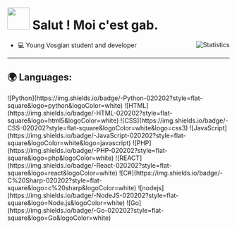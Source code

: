 <h1><img src="https://emoji.discord.st/emojis/c1f543ec-27f4-4dc2-baf0-5c5dcb038d17.gif" width="50"/> Salut ! Moi c'est gab.</h1>

<img align="right" alt="Statistics" src="https://github-readme-stats.vercel.app/api?username=heyimgab&show_icons=true&hide_border=true" />

- 💻 Young Vosgian student and developer

---

## 🌍 Languages:
<p>
  ![Python](https://img.shields.io/badge/-Python-020202?style=flat-square&logo=python&logoColor=white) ![HTML](https://img.shields.io/badge/-HTML-020202?style=flat-square&logo=html5&logoColor=white) ![CSS](https://img.shields.io/badge/-CSS-020202?style=flat-square&logoColor=white&logo=css3) ![JavaScript](https://img.shields.io/badge/-JavaScript-020202?style=flat-square&logoColor=white&logo=javascript) ![PHP](https://img.shields.io/badge/-PHP-020202?style=flat-square&logo=php&logoColor=white) ![REACT](https://img.shields.io/badge/-React-020202?style=flat-square&logo=react&logoColor=white) ![C#](https://img.shields.io/badge/-C%20Sharp-020202?style=flat-square&logo=c%20sharp&logoColor=white) ![nodejs](https://img.shields.io/badge/-NodeJS-020202?style=flat-square&logo=Node.js&logoColor=white) ![Go](https://img.shields.io/badge/-Go-020202?style=flat-square&logo=Go&logoColor=white)
</p>

